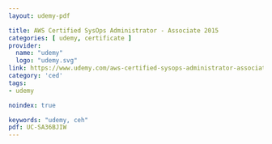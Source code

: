 ```yaml
---
layout: udemy-pdf

title: AWS Certified SysOps Administrator - Associate 2015
categories: [ udemy, certificate ]
provider:
  name: "udemy"
  logo: "udemy.svg"
link: https://www.udemy.com/aws-certified-sysops-administrator-associate/
category: 'ced'
tags:
- udemy

noindex: true

keywords: "udemy, ceh"
pdf: UC-SA36BJIW
---
```

